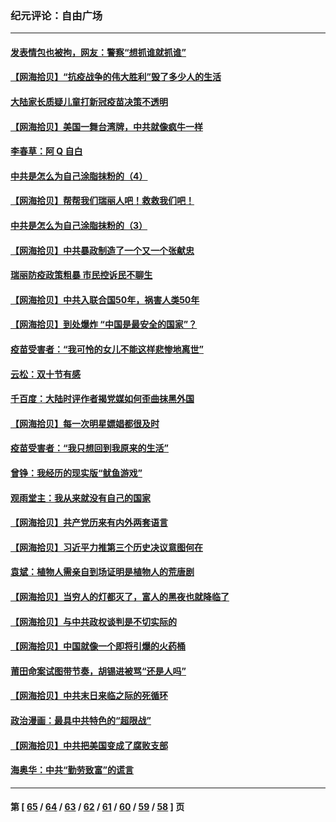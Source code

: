 ### 纪元评论：自由广场
---
#### [发表情包也被拘，网友：警察“想抓谁就抓谁”](../../pages/nsc993/n13349925.md) 
#### [【网海拾贝】“抗疫战争的伟大胜利”毁了多少人的生活](../../pages/nsc993/n13347377.md) 
#### [大陆家长质疑儿童打新冠疫苗决策不透明](../../pages/nsc993/n13347261.md) 
#### [【网海拾贝】美国一舞台湾牌，中共就像疯牛一样](../../pages/nsc993/n13344669.md) 
#### [李春草：阿 Q 自白](../../pages/nsc993/n13343668.md) 
#### [中共是怎么为自己涂脂抹粉的（4）](../../pages/nsc993/n13340568.md) 
#### [【网海拾贝】帮帮我们瑞丽人吧！救救我们吧！](../../pages/nsc993/n13339001.md) 
#### [中共是怎么为自己涂脂抹粉的（3）](../../pages/nsc993/n13335534.md) 
#### [【网海拾贝】中共暴政制造了一个又一个张献忠](../../pages/nsc993/n13335375.md) 
#### [瑞丽防疫政策粗暴 市民控诉民不聊生](../../pages/nsc993/n13335277.md) 
#### [【网海拾贝】中共入联合国50年，祸害人类50年](../../pages/nsc993/n13332622.md) 
#### [【网海拾贝】到处爆炸 “中国是最安全的国家”？](../../pages/nsc993/n13330109.md) 
#### [疫苗受害者：“我可怜的女儿不能这样悲惨地离世”](../../pages/nsc993/n13329584.md) 
#### [云松：双十节有感](../../pages/nsc993/n13327729.md) 
#### [千百度：大陆时评作者揭党媒如何歪曲抹黑外国](../../pages/nsc993/n13327425.md) 
#### [【网海拾贝】每一次明星嫖娼都很及时](../../pages/nsc993/n13326552.md) 
#### [疫苗受害者：“我只想回到我原来的生活”](../../pages/nsc993/n13326539.md) 
#### [曾铮：我经历的现实版“鱿鱼游戏”](../../pages/nsc993/n13324235.md) 
#### [观雨堂主：我从来就没有自己的国家](../../pages/nsc993/n13324212.md) 
#### [【网海拾贝】共产党历来有内外两套语言](../../pages/nsc993/n13324119.md) 
#### [【网海拾贝】习近平力推第三个历史决议意图何在](../../pages/nsc993/n13319583.md) 
#### [袁斌：植物人需亲自到场证明是植物人的荒唐剧](../../pages/nsc993/n13319517.md) 
#### [【网海拾贝】当穷人的灯都灭了，富人的黑夜也就降临了](../../pages/nsc993/n13316913.md) 
#### [【网海拾贝】与中共政权谈判是不切实际的](../../pages/nsc993/n13314868.md) 
#### [【网海拾贝】中国就像一个即将引爆的火药桶](../../pages/nsc993/n13311974.md) 
#### [莆田命案试图带节奏，胡锡进被骂“还是人吗”](../../pages/nsc993/n13311772.md) 
#### [【网海拾贝】中共末日来临之际的死循环](../../pages/nsc993/n13309649.md) 
#### [政治漫画：最具中共特色的“超限战”](../../pages/nsc993/n13308510.md) 
#### [【网海拾贝】中共把美国变成了腐败支部](../../pages/nsc993/n13308449.md) 
#### [海奥华：中共“勤劳致富”的谎言](../../pages/nsc993/n13308500.md) 

---
#### 第 [ [65](./65.md) / [64](./64.md) / [63](./63.md) / [62](./62.md) / [61](./61.md) / [60](./60.md) / [59](./59.md) / [58](./58.md) ] 页
